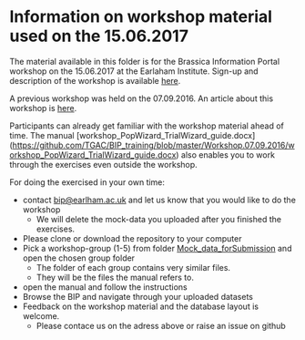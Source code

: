 # Information on workshop material used on the 15.06.2017

The material available in this folder is for the Brassica Information Portal workshop on the 15.06.2017 at the Earlaham Institute. Sign-up and description of the workshop is available [here](http://www.earlham.ac.uk/brassica-information-portal-workshop).


A previous workshop was held on the 07.09.2016. An article about this workshop is  [here](http://www.earlham.ac.uk/first-brassica-data-training-ei).

Participants can already get familiar with the workshop material ahead of time.
The manual [workshop_PopWizard_TrialWizard_guide.docx] (https://github.com/TGAC/BIP_training/blob/master/Workshop.07.09.2016/workshop_PopWizard_TrialWizard_guide.docx)
also enables you to work through the exercises even outside the workshop.

For doing the exercised in your own time:
* contact <a href="mailto:bip@earlham.ac.uk">bip@earlham.ac.uk</a> and let us know that you would like to do the workshop
  * We will delete the mock-data you uploaded after you finished the exercises.
* Please clone or download the repository to your computer
* Pick a workshop-group (1-5) from folder [Mock_data_forSubmission](https://github.com/TGAC/BIP_training/tree/master/Workshop.15.06.2017/Mock_data_forSubmission) and open the chosen group folder
  * The folder of each group contains very similar files.
  * They will be the files the manual refers to.
* open the manual and follow the instructions
* Browse the BIP and navigate through your uploaded datasets
* Feedback on the workshop material and the database layout is welcome.
  * Please contace us on the adress above or raise an issue on github
